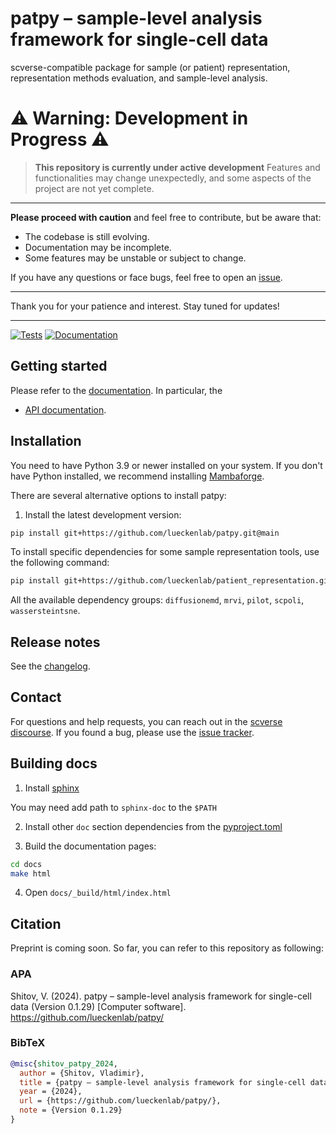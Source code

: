 # patpy – sample-level analysis framework for single-cell data

scverse-compatible package for sample (or patient) representation, representation methods evaluation, and sample-level analysis.

# ⚠️ Warning: Development in Progress ⚠️

> **This repository is currently under active development**
> Features and functionalities may change unexpectedly, and some aspects of the project are not yet complete.

---

**Please proceed with caution** and feel free to contribute, but be aware that:

-   The codebase is still evolving.
-   Documentation may be incomplete.
-   Some features may be unstable or subject to change.

If you have any questions or face bugs, feel free to open an [issue](https://github.com/lueckenlab/patpy/issues).

---

Thank you for your patience and interest. Stay tuned for updates!

---

[![Tests][badge-tests]][link-tests]
[![Documentation][badge-docs]][link-docs]

[badge-tests]: https://img.shields.io/github/actions/workflow/status/VladimirShitov/patpy/test.yaml?branch=main
[link-tests]: https://github.com/lueckenlab/patpy/actions/workflows/test.yml
[badge-docs]: https://img.shields.io/readthedocs/patpy

## Getting started

Please refer to the [documentation][link-docs]. In particular, the

-   [API documentation][link-api].

## Installation

You need to have Python 3.9 or newer installed on your system. If you don't have
Python installed, we recommend installing [Mambaforge](https://github.com/conda-forge/miniforge#mambaforge).

There are several alternative options to install patpy:

<!--
1) Install the latest release of `patpy` from `PyPI <https://pypi.org/project/patpy/>`_:

```bash
pip install patpy
```
-->

1. Install the latest development version:

```bash
pip install git+https://github.com/lueckenlab/patpy.git@main
```

To install specific dependencies for some sample representation tools, use the following command:

```bash
pip install git+https://github.com/lueckenlab/patient_representation.git@main[pilot]
```

All the available dependency groups: `diffusionemd`, `mrvi`, `pilot`, `scpoli`, `wassersteintsne`.

## Release notes

See the [changelog][changelog].

## Contact

For questions and help requests, you can reach out in the [scverse discourse][scverse-discourse].
If you found a bug, please use the [issue tracker][issue-tracker].

## Building docs

1. Install [sphinx](https://www.sphinx-doc.org/en/master/usage/installation.html)

You may need add path to `sphinx-doc` to the `$PATH`

2. Install other `doc` section dependencies from the [pyproject.toml](https://github.com/lueckenlab/patpy/blob/main/pyproject.toml)

3. Build the documentation pages:

```bash
cd docs
make html
```

4. Open `docs/_build/html/index.html`

## Citation

Preprint is coming soon. So far, you can refer to this repository as following:

### APA

Shitov, V. (2024). patpy – sample-level analysis framework for single-cell data (Version 0.1.29) [Computer software]. https://github.com/lueckenlab/patpy/

### BibTeX

```bibtex
@misc{shitov_patpy_2024,
  author = {Shitov, Vladimir},
  title = {patpy – sample-level analysis framework for single-cell data},
  year = {2024},
  url = {https://github.com/lueckenlab/patpy/},
  note = {Version 0.1.29}
}
```

[scverse-discourse]: https://discourse.scverse.org/
[issue-tracker]: https://github.com/lueckenlab/patpy/issues
[changelog]: https://patpy.readthedocs.io/latest/changelog.html
[link-docs]: https://patpy.readthedocs.io
[link-api]: https://patpy.readthedocs.io/latest/api.html
